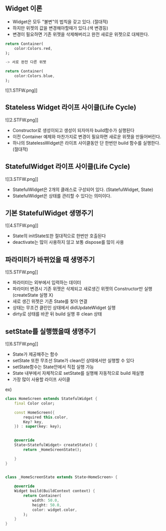 


## Widget 이론 
- Widget은 모두 "불변"의 법칙을 갖고 있다. (절대적)
- 하지만 위젯의 값을 변경해야할때가 있다.(색 변경등)
- 변경이 필요하면 기존 위젯을 삭제해버리고 완전  새로운 위젯으로 대체한다. 

``` dart 
return Container(
	color:Colors.red,
);

-> 서로 완전 다른 위젯

return Container(
	color:Colors.blue,
);
```

![[1.STFW.png]]




## Stateless Widget 라이프 사이클(Life Cycle)
![[2.STFW.png]]

- Constructor로 생성이되고 생성이 되자마자 build함수가 실행된다 
- 이전 Container 예제와 마찬가지로 변경이 필요하면 새로운 위젯을 만들어버린다. 
- 하나의 StatelessWidget은 라이프 사이클동안 단 한번만 build 함수를 실행한다. (절대적)




##  StatefulWidget 라이프 사이클(Life Cycle)
![[3.STFW.png]]

- StatefulWidget은 2개의 클래스로 구성되어 있다. (StatefulWidget, State)
- StatefulWidget은 상태를 관리할 수 있다는 의미이다.



## 기본 StatefulWidget 생명주기
![[4.STFW.png]]
- State의 initState또한 절대적으로 한번만 호출된다 
- deactivate는 많이 사용하지 않고 보통 dispose를 많이 사용


## 파라미터가 바뀌었을 때 생명주기 
![[5.STFW.png]]
- 파라미터는 외부에서 입력하는 데이터
- 파라미터 변경시 기존 위젯은 삭제되고 새로생긴 위젯의 Constructor만 실행 (createState 실행 X)
- 새로 생긴 위젯은 기존 State를 찾아 연결
- 상태는 무조건 클린인 상태에서 didUpdateWidget 실행 
- dirty로 상태를 바꾼 뒤 build 실행 후 clean 상태 


## setState를 실행했을때 생명주기 
![[6.STFW.png]]
- State가 제공해주는 함수 
- setState 또한 무조선 State가 clean인 상태에서만 실행할 수 있다
- setState함수는 State안에서 직접 실행 가능
- State 내부에서 자체적으로 setState를 실행해 자동적으로 build 재실행
- 가장 많이 사용할 라이프 사이클



ex)
``` dart 
class HomeScreen extends StatefulWidget {
	final Color color;

	const HomeScreen({
		required this.color,
		Key? key,
	}) : super(key: key);

  
	@override
	State<StatefulWidget> createState() {
		return _HomeScreenState();

	}
}

  
class _HomeScreenState extends State<HomeScreen> {

	@override
	Widget build(BuildContext context) {
		return Container(
			width: 50.0,
			height: 50.0,
			color: widget.color,
		);
	}
}
```










